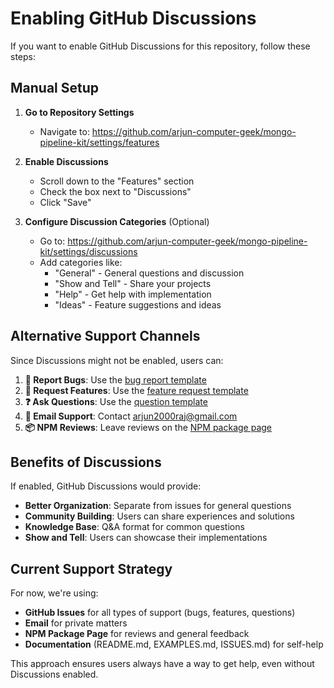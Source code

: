 # Enabling GitHub Discussions

If you want to enable GitHub Discussions for this repository, follow these steps:

## Manual Setup

1. **Go to Repository Settings**

   - Navigate to: https://github.com/arjun-computer-geek/mongo-pipeline-kit/settings/features

2. **Enable Discussions**

   - Scroll down to the "Features" section
   - Check the box next to "Discussions"
   - Click "Save"

3. **Configure Discussion Categories** (Optional)
   - Go to: https://github.com/arjun-computer-geek/mongo-pipeline-kit/settings/discussions
   - Add categories like:
     - "General" - General questions and discussion
     - "Show and Tell" - Share your projects
     - "Help" - Get help with implementation
     - "Ideas" - Feature suggestions and ideas

## Alternative Support Channels

Since Discussions might not be enabled, users can:

1. **🐛 Report Bugs**: Use the [bug report template](https://github.com/arjun-computer-geek/mongo-pipeline-kit/issues/new?template=bug_report.md)
2. **🚀 Request Features**: Use the [feature request template](https://github.com/arjun-computer-geek/mongo-pipeline-kit/issues/new?template=feature_request.md)
3. **❓ Ask Questions**: Use the [question template](https://github.com/arjun-computer-geek/mongo-pipeline-kit/issues/new?template=question.md)
4. **📧 Email Support**: Contact arjun2000raj@gmail.com
5. **📦 NPM Reviews**: Leave reviews on the [NPM package page](https://www.npmjs.com/package/mongo-pipeline-kit)

## Benefits of Discussions

If enabled, GitHub Discussions would provide:

- **Better Organization**: Separate from issues for general questions
- **Community Building**: Users can share experiences and solutions
- **Knowledge Base**: Q&A format for common questions
- **Show and Tell**: Users can showcase their implementations

## Current Support Strategy

For now, we're using:

- **GitHub Issues** for all types of support (bugs, features, questions)
- **Email** for private matters
- **NPM Package Page** for reviews and general feedback
- **Documentation** (README.md, EXAMPLES.md, ISSUES.md) for self-help

This approach ensures users always have a way to get help, even without Discussions enabled.
